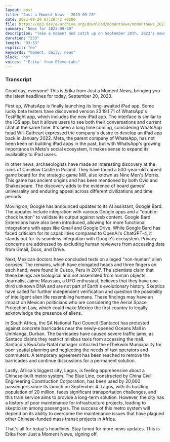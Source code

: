 ```yaml
---
layout: post
title: "Just a Moment News - 2023-09-20"
date: 2023-09-20 07:29:42 +0200
file: https://op3.dev/e/archive.org/download/momentnews/momentnews_2023-09-20.mp3
summary: "News for 2023-09-20"
description: "Take a moment and catch up on September 20th, 2023's news."
duration: "233"
length: "03:53"
explicit: "no"
keywords: "moment, daily, news"
block: "no"
voices: "'Erika' from ElevenLabs"
---
```


### Transcript

Good day, everyone! This is Erika from Just a Moment News, bringing you the latest headlines for today, September 20, 2023.

First up, WhatsApp is finally launching its long-awaited iPad app. Some lucky beta testers have discovered version 23.19.1.71 of WhatsApp's TestFlight app, which includes the new iPad app. The interface is similar to the iOS app, but it allows users to see both their conversations and current chat at the same time. It's been a long time coming, considering WhatsApp head Will Cathcart expressed the company's desire to develop an iPad app back in January 2022. Meta, the parent company of WhatsApp, has not been keen on building iPad apps in the past, but with WhatsApp's growing importance in Meta's social ecosystem, it makes sense to expand its availability to iPad users.

In other news, archaeologists have made an interesting discovery at the ruins of Ćmielów Castle in Poland. They have found a 500-year-old carved game board for the strategic game Mill, also known as Nine Men's Morris. This game has ancient origins and has been mentioned by both Ovid and Shakespeare. The discovery adds to the evidence of board games' universality and enduring appeal across different civilizations and time periods.

Moving on, Google has announced updates to its AI assistant, Google Bard. The updates include integration with various Google apps and a "double-check button" to validate its output against web content. Google Bard Extensions have also been introduced, allowing for more functional integrations with apps like Gmail and Google Drive. While Google Bard has faced criticism for its capabilities compared to OpenAI's ChatGPT-4, it stands out for its seamless integration with Google's ecosystem. Privacy concerns are addressed by excluding human reviewers from accessing data from Gmail, Docs, and Drive.

Next, Mexican doctors have concluded tests on alleged "non-human" alien corpses. The remains, which have elongated heads and three fingers on each hand, were found in Cusco, Peru in 2017. The scientists claim that these beings are biological and not assembled from human objects. Journalist Jaime Maussan, a UFO enthusiast, believes that they have one-third unknown DNA and are not part of Earth's evolutionary history. Skeptics have called for further independent verification and question the possibility of intelligent alien life resembling humans. These findings may have an impact on Mexican politicians who are considering the Aerial Space Protection Law, which could make Mexico the first country to legally acknowledge the presence of aliens.

In South Africa, the SA National Taxi Council (Santaco) has protested against concrete barricades near the newly-opened Oceans Mall in Umhlanga, Durban. The barricades have caused severe traffic jams, as Santaco claims they restrict minibus taxis from accessing the mall. Santaco's KwaZulu-Natal manager criticized the eThekwini Municipality for poor spatial planning and neglecting the needs of taxi operators and commuters. A temporary agreement has been reached to remove the barricades and continue discussions for a permanent solution.

Lastly, Africa's biggest city, Lagos, is feeling apprehensive about a Chinese-built metro system. The Blue Line, constructed by China Civil Engineering Construction Corporation, has been used by 20,000 passengers since its launch on September 4. Lagos, with its bustling population of 20 million, faces significant transportation challenges, and this train service aims to provide a long-term solution. However, the city has a history of poor maintenance for infrastructure projects, leading to skepticism among passengers. The success of this metro system will depend on its ability to overcome the maintenance issues that have plagued other Chinese-funded mass transit projects in Africa.

That's all for today's headlines. Stay tuned for more news updates. This is Erika from Just a Moment News, signing off.
